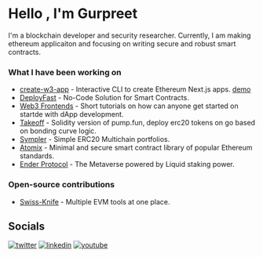 # Hello , I'm Gurpreet

I'm a blockchain developer and security researcher. Currently, I am making ethereum applicaiton and focusing on writing secure and robust smart contracts.

### What I have been working on

- [create-w3-app](https://github.com/gopiinho/create-w3-app) - Interactive CLI to create Ethereum Next.js apps. [demo]("https://www.youtube.com/watch?v=CZv-5CdINIo")
- [DeployFast](https://deployfast.xyz) - No-Code Solution for Smart Contracts.
- [Web3 Frontends](https://frontends.gopinho.com/) - Short tutorials on how can anyone get started on startde with dApp development.
- [Takeoff](https://takeoff.gopinho.com/) - Solidity version of pump.fun, deploy erc20 tokens on go based on bonding curve logic.
- [Sympler](https://sympler.xyz) - Simple ERC20 Multichain portfolios.
- [Atomix](https://github.com/gopiinho/atomix) - Minimal and secure smart contract library of popular Ethereum standards.
- [Ender Protocol](https://enderprotocol.io) - The Metaverse powered by Liquid staking power.

### Open-source contributions

- [Swiss-Knife](https://github.com/swiss-knife-xyz/swiss-knife) - Multiple EVM tools at one place.

##  Socials

<p><a target="_blank" href="https://twitter.com/gopiinho" style="display: inline-block;"><img src="https://img.shields.io/badge/twitter-x?style=for-the-badge&logo=x&logoColor=white&color=#0f1419" alt="twitter" /></a>
<a target="_blank" href="https://www.linkedin.com/in/gopinho" style="display: inline-block;"><img src="https://img.shields.io/badge/linkedin-logo?style=for-the-badge&logo=linkedin&logoColor=white&color=#0a77b6" alt="linkedin" /></a>
<a target="_blank" href="https://www.youtube.com/@gopiinho" style="display: inline-block;"><img src="https://img.shields.io/badge/youtube-logo?style=for-the-badge&logo=youtube&logoColor=white&color=#cc0000" alt="youtube" /></a></p>
